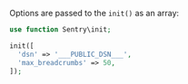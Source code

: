 Options are passed to the `init()` as an array:

```php
use function Sentry\init;

init([
  'dsn' => '___PUBLIC_DSN___',
  'max_breadcrumbs' => 50,
]);
```
